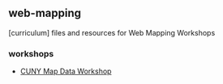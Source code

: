 ## web-mapping
[curriculum] files and resources for Web Mapping Workshops

### workshops

* [CUNY Map Data Workshop](https://gist.github.com/auremoser/4876c0d62ae3d7ef2292)

